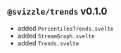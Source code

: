 ## `@svizzle/trends` v0.1.0

- added `PercentilesTrends.svelte`
- added `StreamGraph.svelte`
- added `Trends.svelte`
